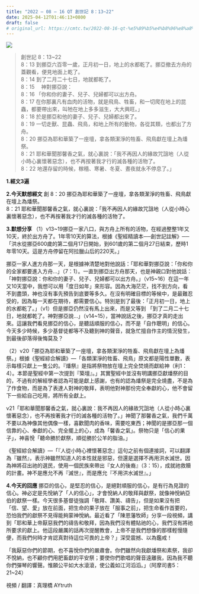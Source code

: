 ```yaml
---
title: "2022 – 08 – 16 QT 創世記 8：13~22"
date: 2025-04-12T01:46:13+0800
draft: false
# original_url: https://cmtc.tw/2022-08-16-qt-%e5%89%b5%e4%b8%96%e8%a8%98-8%ef%bc%9a1322
---
```


![](/images/qt.jpg)
> 創世記 8：13\~22  
> 8：13 到挪亞六百零一歲，正月初一日，地上的水都乾了。挪亞撤去方舟的蓋觀看，便見地面上乾了。  
> 8：14 到了二月二十七日，地就都乾了。  
> 8：15 　神對挪亞說：  
> 8：16 「你和你的妻子、兒子、兒婦都可以出方舟。  
> 8：17 在你那裏凡有血肉的活物，就是飛鳥、牲畜，和一切爬在地上的昆蟲，都要帶出來，叫牠在地上多多滋生，大大興旺。」  
> 8：18 於是挪亞和他的妻子、兒子、兒婦都出來了。  
> 8：19 一切走獸、昆蟲、飛鳥，和地上所有的動物，各從其類，也都出了方舟。  
> 8：20 挪亞為耶和華築了一座壇，拿各類潔淨的牲畜、飛鳥獻在壇上為燔祭。  
> 8：21 耶和華聞那馨香之氣，就心裏說：「我不再因人的緣故咒詛地（人從小時心裏懷著惡念），也不再按著我才行的滅各種的活物了。  
> 8：22 地還存留的時候，稼穡、寒暑、冬夏、晝夜就永不停息了。」

**1.經文3遍**

**2.今天默想經文**
創 8：20 挪亞為耶和華築了一座壇，拿各類潔淨的牲畜、飛鳥獻在壇上為燔祭。  
8：21 耶和華聞那馨香之氣，就心裏說：「我不再因人的緣故咒詛地（人從小時心裏懷著惡念），也不再按著我才行的滅各種的活物了。

**3.默想分享**
（1）v13\~19挪亞一家八口，與方舟上所有的活物，在經過整整1年又10天，終於出方舟了。1年零10天的算法，根據《聖經精讀本──創世記註解》── 「洪水從挪亞600歲的第二個月17日開始，到601歲的第二個月27日結束，歷時1年零10天。這是方舟停留在阿拉臘山后的220天。」

挪亞一家人進方舟那一天，是根據神清楚地對他說話：「耶和華對挪亞說：「你和你的全家都要進入方舟…」（7：1）。一直到挪亞出方舟那天，也是神親口對他說話：「神對挪亞說：你和你的妻子、兒子、兒婦都可以出方舟。」（v15\~16）在這一年又10天當中，我想可以用「度日如年」來形容。因為大海茫茫，找不到方向，看不到盡頭，神也沒有事先預告到底要等多久。在沒有明確目標的等候中，是最難忍受的，因為每一天都在期待，都需要信心。特別是到了最後：「正月初一日，地上的水都乾了。」（v1）但是挪亞仍然沒有馬上出來，而是又等到 「到了二月二十七日，地就都乾了。神對挪亞說…」（v14\~15），當神說話之後，挪亞才真的走出來。這讓我們看見挪亞的信心，是聽話順服的信心，而不是「自作聰明」的信心。今天多少時候，多少基督徒都等不及聽到神的聲音，就急忙擅自作主的情況發生，到最後卻落得後悔莫及？

（2）v20「挪亞為耶和華築了一座壇，拿各類潔淨的牲畜、飛鳥獻在壇上為燔祭。」根據《聖經綜合解讀》—「各類潔淨的牲畜、飛鳥」原文都是陽性單數，表示每樣只獻上一隻公的。『燔祭』是指將祭物放在壇上完全焚燒而獻給神（利1：4）。本節是聖經中第一次提到『築壇』。」其實聖經中並沒有明講挪亞獻燔祭的目的，不過有的解經學者認為可能是獻上感謝，也有的認為燔祭是完全燒盡，不是為了作食物，而是為了表達人對神的敬拜，表明他對神那份完全奉獻的心，他不會留下一些給自己吃用，將所有全獻上。

v21「耶和華聞那馨香之氣，就心裏說：我不再因人的緣故咒詛地（人從小時心裏懷著惡念），也不再按著我才行的滅各種的活物了。」神聞了那馨香之氣，我們千萬不要以為神像其他偶像一樣，喜歡聞肉的香味，需要吃東西；神聞的是挪亞那一個信靠的心、奉獻的心、完全擺上的心，成為「馨香之氣」。祭物只是「信心的果子」，神喜悅「聽命勝於獻祭，順從勝於公羊的脂油。」

《聖經綜合解讀》—「『人從小時心裡懷著惡念』這句之前有個連接詞，可以翻譯為『雖然』，表示神雖然知道人的本性就是邪惡，但還是選擇不再用洪水滅世。因為神將召出祂的選民，使用一個民族來帶出『女人的後裔』（3：15），成就祂救贖的計畫。神不是應允不再『滅世』，而是應允『不用洪水滅世』。」

**4.今天的回應**
挪亞的信心，是堅忍的信心，是絕對順服的信心，是有行為見證的信心。神必定是先悅納了「人的信心」，才會悅納人的敬拜與獻祭，就像神悅納亞伯的獻祭一樣。今天很多基督徒強調「敬拜、讚美、禱告」，但是如果沒有把「信、望、愛」放在前面，把生命的果子放在「服事之前」，把生命看作首要的，恐怕我們的獻祭不見得能夠蒙神悅納。最近看了「陳恩藩牧師」分享一段視頻，講到「耶和華上帝厭惡我們的禱告和敬拜，因為我們沒有體貼祂的心，我們沒有將祂所要求的獻上。他這段嚴厲的話再次提醒教會，上帝不是我們想像的那樣輕慢隨便，而我們何時才肯認真對待這位可畏的上帝？」深受震撼、以為鑑戒！

「我厭惡你們的節期，也不喜悅你們的嚴肅會。你們雖然向我獻燔祭和素祭，我卻不悅納，也不顧你們用肥畜獻的平安祭；要使你們歌唱的聲音遠離我，因為我不聽你們彈琴的響聲。惟願公平如大水滾滾，使公義如江河滔滔。」（阿摩司書5：21\~24）

視頻 / 翻譯：真理橋 AYtruth
